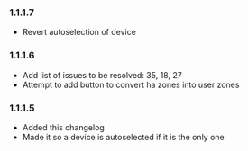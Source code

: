 ### 1.1.1.7

- Revert autoselection of device

### 1.1.1.6

- Add list of issues to be resolved: 35, 18, 27
- Attempt to add button to convert ha zones into user zones

### 1.1.1.5

- Added this changelog
- Made it so a device is autoselected if it is the only one
